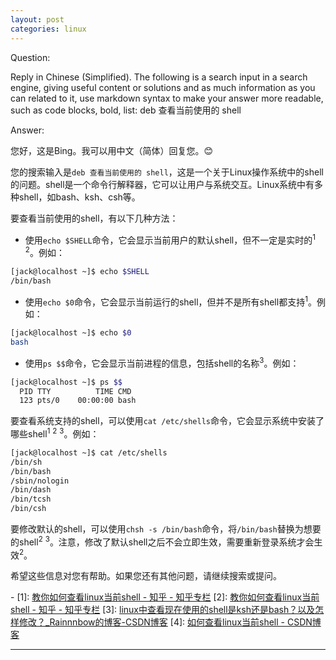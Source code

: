 ```yaml
---
layout: post
categories: linux
---
```

Question:

Reply in Chinese (Simplified).
The following is a search input in a search engine, giving useful content or solutions and as much information as you can related to it, use markdown syntax to make your answer more readable, such as code blocks, bold, list:
deb 查看当前使用的 shell

Answer:

您好，这是Bing。我可以用中文（简体）回复您。😊

您的搜索输入是`deb 查看当前使用的 shell`，这是一个关于Linux操作系统中的shell的问题。shell是一个命令行解释器，它可以让用户与系统交互。Linux系统中有多种shell，如bash、ksh、csh等。

要查看当前使用的shell，有以下几种方法：

- 使用`echo $SHELL`命令，它会显示当前用户的默认shell，但不一定是实时的<sup>1</sup> <sup>2</sup>。例如：

```bash
[jack@localhost ~]$ echo $SHELL
/bin/bash
```

- 使用`echo $0`命令，它会显示当前运行的shell，但并不是所有shell都支持<sup>1</sup>。例如：

```bash
[jack@localhost ~]$ echo $0
bash
```

- 使用`ps $$`命令，它会显示当前进程的信息，包括shell的名称<sup>3</sup>。例如：

```bash
[jack@localhost ~]$ ps $$
  PID TTY          TIME CMD
  123 pts/0    00:00:00 bash
```

要查看系统支持的shell，可以使用`cat /etc/shells`命令，它会显示系统中安装了哪些shell<sup>1</sup> <sup>2</sup> <sup>3</sup>。例如：

```bash
[jack@localhost ~]$ cat /etc/shells
/bin/sh
/bin/bash
/sbin/nologin
/bin/dash
/bin/tcsh
/bin/csh
```

要修改默认的shell，可以使用`chsh -s /bin/bash`命令，将`/bin/bash`替换为想要的shell<sup>2</sup> <sup>3</sup>。注意，修改了默认shell之后不会立即生效，需要重新登录系统才会生效<sup>2</sup>。

希望这些信息对您有帮助。如果您还有其他问题，请继续搜索或提问。

\-
\[1]: [教你如何查看linux当前shell - 知乎 - 知乎专栏](https://bing.com/search?q=deb+%e6%9f%a5%e7%9c%8b%e5%bd%93%e5%89%8d%e4%bd%bf%e7%94%a8%e7%9a%84+shell)
\[2]: [教你如何查看linux当前shell - 知乎 - 知乎专栏](https://zhuanlan.zhihu.com/p/145694683)
\[3]: [linux中查看现在使用的shell是ksh还是bash？以及怎样修改？_Rainnnbow的博客-CSDN博客](https://blog.csdn.net/rainnnbow/article/details/47153021)
\[4]: [如何查看linux当前shell - CSDN博客](https://blog.csdn.net/gundanseed/article/details/80717736)

<hr/>

